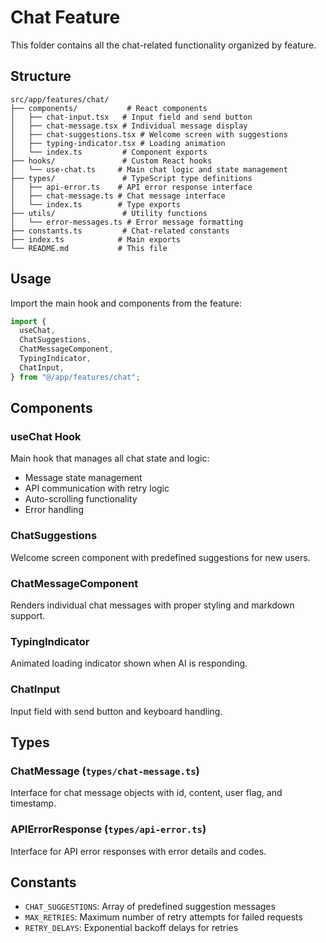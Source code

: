 # Chat Feature

This folder contains all the chat-related functionality organized by feature.

## Structure

```
src/app/features/chat/
├── components/           # React components
│   ├── chat-input.tsx   # Input field and send button
│   ├── chat-message.tsx # Individual message display
│   ├── chat-suggestions.tsx # Welcome screen with suggestions
│   ├── typing-indicator.tsx # Loading animation
│   └── index.ts         # Component exports
├── hooks/               # Custom React hooks
│   └── use-chat.ts     # Main chat logic and state management
├── types/               # TypeScript type definitions
│   ├── api-error.ts    # API error response interface
│   ├── chat-message.ts # Chat message interface
│   └── index.ts        # Type exports
├── utils/               # Utility functions
│   └── error-messages.ts # Error message formatting
├── constants.ts         # Chat-related constants
├── index.ts            # Main exports
└── README.md           # This file
```

## Usage

Import the main hook and components from the feature:

```typescript
import {
  useChat,
  ChatSuggestions,
  ChatMessageComponent,
  TypingIndicator,
  ChatInput,
} from "@/app/features/chat";
```

## Components

### useChat Hook

Main hook that manages all chat state and logic:

- Message state management
- API communication with retry logic
- Auto-scrolling functionality
- Error handling

### ChatSuggestions

Welcome screen component with predefined suggestions for new users.

### ChatMessageComponent

Renders individual chat messages with proper styling and markdown support.

### TypingIndicator

Animated loading indicator shown when AI is responding.

### ChatInput

Input field with send button and keyboard handling.

## Types

### ChatMessage (`types/chat-message.ts`)

Interface for chat message objects with id, content, user flag, and timestamp.

### APIErrorResponse (`types/api-error.ts`)

Interface for API error responses with error details and codes.

## Constants

- `CHAT_SUGGESTIONS`: Array of predefined suggestion messages
- `MAX_RETRIES`: Maximum number of retry attempts for failed requests
- `RETRY_DELAYS`: Exponential backoff delays for retries
